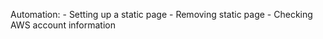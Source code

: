 Automation:
	- Setting up a static page
	- Removing static page
	- Checking AWS account information
